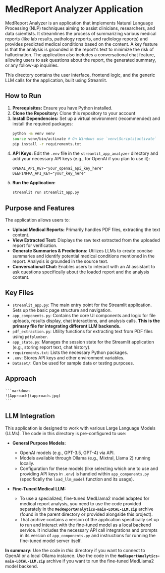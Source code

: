 # MedReport Analyzer Application

MedReport Analyzer is an application that implements Natural Language Processing (NLP) techniques aiming to assist clinicians, researchers, and data scientists. It streamlines the process of summarizing various medical reports (like lab results, pathology reports, and radiology reports) and provides predicted medical conditions based on the content. A key feature is that the analysis is grounded in the report's text to minimize the risk of hallucination. The application also includes a conversational chat feature, allowing users to ask questions about the report, the generated summary, or any follow-up inquiries.

This directory contains the user interface, frontend logic, and the generic LLM calls for the application, built using Streamlit.

## How to Run

1.  **Prerequisites:** Ensure you have Python installed.
2.  **Clone the Repository:** Clone this repository to your account
3.  **Install Dependencies:** Set up a virtual environment (recommended) and install the required packages:
    ```bash
    python -m venv venv
    source venv/bin/activate # On Windows use `venv\Scripts\activate`
    pip install -r requirements.txt
    ```
4.  **API Keys:** Edit the `.env` file in the `streamlit_app_analyzer` directory and add your necessary API keys (e.g., for OpenAI if you plan to use it):
    ```
    OPENAI_API_KEY="your_openai_api_key_here"
    DEEPINFRA_API_KEY="your_key_here"    
    ```
5.  **Run the Application:**
    ```bash
    streamlit run streamlit_app.py
    ```

## Purpose and Features

The application allows users to:

*   **Upload Medical Reports:** Primarily handles PDF files, extracting the text content.
*   **View Extracted Text:** Displays the raw text extracted from the uploaded report for verification.
*   **Generate Summaries & Predictions:** Utilizes LLMs to create concise summaries and identify potential medical conditions mentioned in the report. Analysis is grounded in the source text.
*   **Conversational Chat:** Enables users to interact with an AI assistant to ask questions specifically about the loaded report and the analysis content.

## Key Files

*   `streamlit_app.py`: The main entry point for the Streamlit application. Sets up the basic page structure and navigation.
*   `app_components.py`: Contains the core UI components and logic for file uploads, results display, chat interactions, and analysis calls. **This is the primary file for integrating different LLM backends.**
*   `pdf_extraction.py`: Utility functions for extracting text from PDF files using `pdfplumber`.
*   `app_state.py`: Manages the session state for the Streamlit application (e.g., storing report text, chat history).
*   `requirements.txt`: Lists the necessary Python packages.
*   `.env`: Stores API keys and other environment variables.
*   `Dataset/`: Can be used for sample data or testing purposes.

## Approach

    ```markdown
    ![Approach](approach.jpg)
    ```

## LLM Integration

This application is designed to work with various Large Language Models (LLMs). The code in this directory is pre-configured to use:

*   **General Purpose Models:**
    *   OpenAI models (e.g., GPT-3.5, GPT-4) via API.
    *   Models available through Ollama (e.g., Mixtral, Llama 2) running locally.
    *   Configuration for these models (like selecting which one to use and providing API keys in `.env`) is handled within `app_components.py` (specifically the `load_llm_model` function and its usage).

*   **Fine-Tuned Medical LLM:**
    *   To use a specialized, fine-tuned MedLlama2 model adapted for medical report analysis, you need to use the code provided separately in the **`MedReportAnalytics-main-LOCAL-LLM.zip`** archive (found in the parent directory or provided alongside this project).
    *   That archive contains a version of the application specifically set up to run and interact with the fine-tuned model as a local backend service. It includes the necessary API call integrations and prompts in its version of `app_components.py` and instructions for running the fine-tuned model server itself.

**In summary:** Use the code in *this* directory if you want to connect to OpenAI or a local Ollama instance. Use the code in the **`MedReportAnalytics-main-LOCAL-LLM.zip`** archive if you want to run the fine-tuned MedLlama2 model backend.





